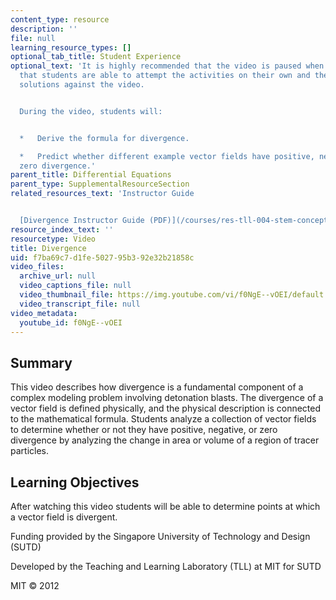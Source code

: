 ```yaml
---
content_type: resource
description: ''
file: null
learning_resource_types: []
optional_tab_title: Student Experience
optional_text: 'It is highly recommended that the video is paused when prompted so
  that students are able to attempt the activities on their own and then check their
  solutions against the video.


  During the video, students will:


  *   Derive the formula for divergence.

  *   Predict whether different example vector fields have positive, negative, or
  zero divergence.'
parent_title: Differential Equations
parent_type: SupplementalResourceSection
related_resources_text: 'Instructor Guide


  [Divergence Instructor Guide (PDF)](/courses/res-tll-004-stem-concept-videos-fall-2013/resources/mitres_tll-004f13_div_ig)'
resource_index_text: ''
resourcetype: Video
title: Divergence
uid: f7ba69c7-d1fe-5027-95b3-92e32b21858c
video_files:
  archive_url: null
  video_captions_file: null
  video_thumbnail_file: https://img.youtube.com/vi/f0NgE--vOEI/default.jpg
  video_transcript_file: null
video_metadata:
  youtube_id: f0NgE--vOEI
---
```


Summary
-------

This video describes how divergence is a fundamental component of a complex modeling problem involving detonation blasts. The divergence of a vector field is defined physically, and the physical description is connected to the mathematical formula. Students analyze a collection of vector fields to determine whether or not they have positive, negative, or zero divergence by analyzing the change in area or volume of a region of tracer particles.

Learning Objectives
-------------------

After watching this video students will be able to determine points at which a vector field is divergent.

Funding provided by the Singapore University of Technology and Design (SUTD)

Developed by the Teaching and Learning Laboratory (TLL) at MIT for SUTD

MIT © 2012